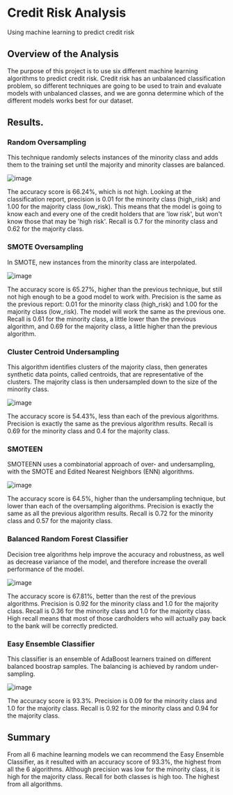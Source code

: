 # Credit Risk Analysis
Using machine learning to predict credit risk
## Overview of the Analysis
The purpose of this project is to use six different machine learning algorithms to predict credit risk. Credit risk has an unbalanced classification problem, so different techniques are going to be used to train and evaluate models with unbalanced classes, and we are gonna determine which of the different models works best for our dataset. 
## Results. 

### Random Oversampling
This technique randomly selects instances of the minority class and adds them to the training set until the majority and minority classes are balanced.

![image](https://user-images.githubusercontent.com/104812189/199358557-ac5edd59-b36f-4d65-bf5f-8ca05336ad99.png)

The accuracy score is 66.24%, which is not high. Looking at the classification report, precision is 0.01 for the minority class (high_risk) and 1.00 for the majority class (low_risk). This means that the model is going to know each and every one of the credit holders that are 'low risk', but won't know those that may be 'high risk'. Recall is 0.7 for the minority class and 0.62 for the majority class.

### SMOTE Oversampling
In SMOTE, new instances from the minority class are interpolated. 

![image](https://user-images.githubusercontent.com/104812189/199358738-23b44a26-4f60-42d4-9f20-e996aba287da.png)

The accuracy score is 65.27%, higher than the previous technique, but still not high enough to be a good model to work with. Precision is the same as the previous report: 0.01 for the minority class (high_risk) and 1.00 for the majority class (low_risk). The model will work the same as the previous one. Recall is 0.61 for the minority class, a little lower than the previous algorithm, and 0.69 for the majority class, a little higher than the previous algorithm. 

### Cluster Centroid Undersampling
This algorithm identifies clusters of the majority class, then generates synthetic data points, called centroids, that are representative of the clusters. The majority class is then undersampled down to the size of the minority class.

![image](https://user-images.githubusercontent.com/104812189/199360968-a6829ad9-d1b9-438d-b3e8-85d8a599790f.png)

The accuracy score is 54.43%, less than each of the previous algorithms. Precision is exactly the same as the previous algorithm results. Recall is 0.69 for the minority class and 0.4 for the majority class. 

### SMOTEEN 
SMOTEENN uses a combinatorial approach of over- and undersampling, with the SMOTE and Edited Nearest Neighbors (ENN) algorithms. 

![image](https://user-images.githubusercontent.com/104812189/199361610-5073e093-9ef1-4448-8b45-2512d6e95ee9.png)

The accuracy score is 64.5%, higher than the undersampling technique, but lower than each of the oversampling algorithms.  Precision is exactly the same as all the previous algorithm results. Recall is 0.72 for the minority class and 0.57 for the majority class. 

### Balanced Random Forest Classifier
Decision tree algorithms help improve the accuracy and robustness, as well as decrease variance of the model, and therefore increase the overall performance of the model. 

![image](https://user-images.githubusercontent.com/104812189/199364232-c186871f-4280-4de2-8a2a-1d31dba483f5.png)

The accuracy score is 67.81%, better than the rest of the previous algorithms. Precision is 0.92 for the minority class and 1.0 for the majority class. Recall is 0.36 for the minority class and 1.0 for the majority class. High recall means that most of those cardholders who will actually pay back to the bank will be correctly predicted. 

### Easy Ensemble Classifier
This classifier is an ensemble of AdaBoost learners trained on different balanced boostrap samples. The balancing is achieved by random under-sampling.

![image](https://user-images.githubusercontent.com/104812189/199365084-a64de524-cfde-4838-888b-57e0d9306bad.png)

The accuracy score is 93.3%. Precision is 0.09 for the minority class and 1.0 for the majority class. Recall is 0.92 for the minority class and 0.94 for the majority class. 

## Summary
From all 6 machine learning models we can recommend the Easy Ensemble Classifier, as it resulted with an accuracy score of 93.3%, the highest from all the 6 algorithms. Although precision was low for the minority class, it is high for the majority class. Recall for both classes is high too. The highest from all algorithms. 
